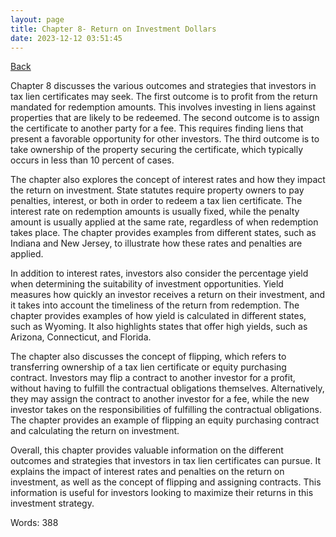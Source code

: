 ```yaml
---
layout: page
title: Chapter 8- Return on Investment Dollars
date: 2023-12-12 03:51:45
---
```


[Back](./)


Chapter 8 discusses the various outcomes and strategies that investors in tax lien certificates may seek. The first outcome is to profit from the return mandated for redemption amounts. This involves investing in liens against properties that are likely to be redeemed. The second outcome is to assign the certificate to another party for a fee. This requires finding liens that present a favorable opportunity for other investors. The third outcome is to take ownership of the property securing the certificate, which typically occurs in less than 10 percent of cases.

The chapter also explores the concept of interest rates and how they impact the return on investment. State statutes require property owners to pay penalties, interest, or both in order to redeem a tax lien certificate. The interest rate on redemption amounts is usually fixed, while the penalty amount is usually applied at the same rate, regardless of when redemption takes place. The chapter provides examples from different states, such as Indiana and New Jersey, to illustrate how these rates and penalties are applied.

In addition to interest rates, investors also consider the percentage yield when determining the suitability of investment opportunities. Yield measures how quickly an investor receives a return on their investment, and it takes into account the timeliness of the return from redemption. The chapter provides examples of how yield is calculated in different states, such as Wyoming. It also highlights states that offer high yields, such as Arizona, Connecticut, and Florida.

The chapter also discusses the concept of flipping, which refers to transferring ownership of a tax lien certificate or equity purchasing contract. Investors may flip a contract to another investor for a profit, without having to fulfill the contractual obligations themselves. Alternatively, they may assign the contract to another investor for a fee, while the new investor takes on the responsibilities of fulfilling the contractual obligations. The chapter provides an example of flipping an equity purchasing contract and calculating the return on investment.

Overall, this chapter provides valuable information on the different outcomes and strategies that investors in tax lien certificates can pursue. It explains the impact of interest rates and penalties on the return on investment, as well as the concept of flipping and assigning contracts. This information is useful for investors looking to maximize their returns in this investment strategy.

Words: 388